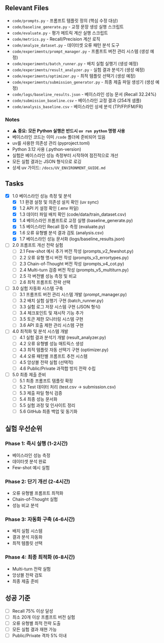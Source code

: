 ## Relevant Files

- `code/prompts.py` - 프롬프트 템플릿 정의 (핵심 수정 대상)
- `code/baseline_generate.py` - 교정 문장 생성 실행 스크립트
- `code/evaluate.py` - 평가 메트릭 계산 실행 스크립트
- `code/metrics.py` - Recall/Precision 계산 로직
- `code/analyze_dataset.py` - 데이터셋 오류 패턴 분석 도구
- `code/experiments/prompt_manager.py` - 프롬프트 버전 관리 시스템 (생성 예정)
- `code/experiments/batch_runner.py` - 배치 실험 실행기 (생성 예정)
- `code/experiments/result_analyzer.py` - 실험 결과 분석기 (생성 예정)
- `code/experiments/optimizer.py` - 최적 템플릿 선택기 (생성 예정)
- `code/experiments/submission_generator.py` - 최종 제출 파일 생성기 (생성 예정)
- `code/logs/baseline_results.json` - 베이스라인 성능 문서 (Recall 32.24%)
- `code/submission_baseline.csv` - 베이스라인 교정 결과 (254개 샘플)
- `code/analysis_baseline.csv` - 베이스라인 상세 분석 (TP/FP/FM/FR)

### Notes

- **⚠️ 중요: 모든 Python 실행은 반드시 `uv run python` 명령 사용**
- 베이스라인 코드는 이미 `/code` 폴더에 준비되어 있음
- uv를 사용한 의존성 관리 (pyproject.toml)
- Python 3.12 사용 (.python-version)
- 실험은 베이스라인 성능 측정부터 시작하여 점진적으로 개선
- 모든 실험 결과는 JSON 형식으로 로깅
- 상세 uv 가이드: `/docs/UV_ENVIRONMENT_GUIDE.md`

## Tasks

- [x] 1.0 베이스라인 성능 측정 및 분석
  - [x] 1.1 환경 설정 및 의존성 설치 확인 (uv sync)
  - [x] 1.2 API 키 설정 확인 (.env 파일)
  - [x] 1.3 데이터 파일 배치 확인 (code/data/train_dataset.csv)
  - [x] 1.4 베이스라인 프롬프트로 교정 실행 (baseline_generate.py)
  - [x] 1.5 베이스라인 Recall 점수 측정 (evaluate.py)
  - [x] 1.6 오류 유형별 분석 결과 검토 (analysis.csv)
  - [x] 1.7 베이스라인 성능 문서화 (logs/baseline_results.json)

- [ ] 2.0 프롬프트 개선 전략 실험
  - [ ] 2.1 Few-shot 예시 추가 버전 작성 (prompts_v2_fewshot.py)
  - [ ] 2.2 오류 유형 명시 버전 작성 (prompts_v3_errortypes.py)
  - [ ] 2.3 Chain-of-Thought 버전 작성 (prompts_v4_cot.py)
  - [ ] 2.4 Multi-turn 검증 버전 작성 (prompts_v5_multiturn.py)
  - [ ] 2.5 각 버전별 성능 측정 및 비교
  - [ ] 2.6 최적 프롬프트 전략 선택

- [ ] 3.0 실험 자동화 시스템 구축
  - [ ] 3.1 프롬프트 버전 관리 시스템 개발 (prompt_manager.py)
  - [ ] 3.2 배치 실험 실행기 구현 (batch_runner.py)
  - [ ] 3.3 실험 로그 저장 시스템 구현 (JSON 형식)
  - [ ] 3.4 체크포인트 및 재시작 기능 추가
  - [ ] 3.5 토큰 제한 모니터링 시스템 구현
  - [ ] 3.6 API 호출 제한 관리 시스템 구현

- [ ] 4.0 최적화 및 분석 시스템 개발
  - [ ] 4.1 실험 결과 분석기 개발 (result_analyzer.py)
  - [ ] 4.2 오류 유형별 성능 매트릭스 생성
  - [ ] 4.3 최적 템플릿 자동 선택기 구현 (optimizer.py)
  - [ ] 4.4 오류 패턴별 프롬프트 추천 시스템
  - [ ] 4.5 앙상블 전략 실험 (선택적)
  - [ ] 4.6 Public/Private 과적합 방지 전략 수립

- [ ] 5.0 최종 제출 준비
  - [ ] 5.1 최종 프롬프트 템플릿 확정
  - [ ] 5.2 Test 데이터 처리 (test.csv → submission.csv)
  - [ ] 5.3 제출 파일 형식 검증
  - [ ] 5.4 최종 성능 문서화
  - [ ] 5.5 실험 과정 및 인사이트 정리
  - [ ] 5.6 GitHub 최종 백업 및 동기화

## 실험 우선순위

### Phase 1: 즉시 실행 (1-2시간)
- 베이스라인 성능 측정
- 데이터셋 분석 완료
- Few-shot 예시 실험

### Phase 2: 단기 개선 (2-4시간)
- 오류 유형별 프롬프트 최적화
- Chain-of-Thought 실험
- 성능 비교 분석

### Phase 3: 자동화 구축 (4-6시간)
- 배치 실험 시스템
- 결과 분석 자동화
- 최적 템플릿 선택

### Phase 4: 최종 최적화 (6-8시간)
- Multi-turn 전략 실험
- 앙상블 전략 검토
- 최종 제출 준비

## 성공 기준

- [ ] Recall 75% 이상 달성
- [ ] 최소 20개 이상 프롬프트 버전 실험
- [ ] 오류 유형별 최적 전략 도출
- [ ] 모든 실험 결과 재현 가능
- [ ] Public/Private 격차 5% 이내